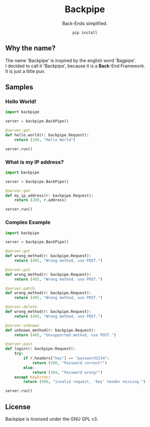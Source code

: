 <h1 align=center>Backpipe</h1>

<p align=center>Back-Ends simplified.</p>

<pre align=center><code>pip install</code></pre>

## Why the name?

The name 'Backpipe' is inspired by the english word 'Bagpipe'. \
I decided to call it 'Backpipe', because it is a **Back**-End Framework. \
It is just a little pun.

## Samples

### Hello World!

```python
import backpipe

server = backpipe.BackPipe()

@server.get
def hello_world(r: backpipe.Request):
    return (200, "Hello World")

server.run()
```

### What is my IP address?

```python
import backpipe

server = backpipe.BackPipe()

@server.get
def my_ip_address(r: backpipe.Request):
    return (200, r.address)

server.run()
```

### Complex Example

```python
import backpipe

server = backpipe.BackPipe()

@server.get
def wrong_method(r: backpipe.Request):
    return (405, "Wrong method, use POST.")

@server.put
def wrong_method(r: backpipe.Request):
    return (405, "Wrong method, use POST.")

@server.patch
def wrong_method(r: backpipe.Request):
    return (405, "Wrong method, use POST.")

@server.delete
def wrong_method(r: backpipe.Request):
    return (405, "Wrong method, use POST.")

@server.unknown
def unknown_method(r: backpipe.Request):
    return (405, "Unsupported method, use POST.")

@server.post
def login(r: backpipe.Request):
    try:
        if r.headers["key"] == "password1234":
            return (200, "Password correct!")
        else:
            return (304, "Password wrong!")
    except KeyError:
        return (400, "invalid request, 'key' header missing.")

server.run()
```

## License

Backpipe is licensed under the GNU GPL v3.